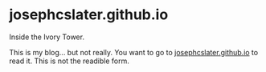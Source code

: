 # josephcslater.github.io
Inside the Ivory Tower.

This is my blog... but not really. You want to go to [josephcslater.github.io](http://josephcslater.github.io) to read it. This is not the readible form. 
